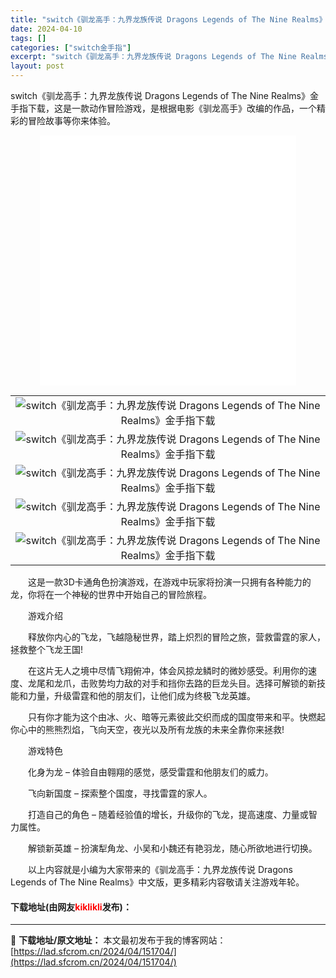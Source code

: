 ```yaml
---
title: "switch《驯龙高手：九界龙族传说 Dragons Legends of The Nine Realms》金手指下载"
date: 2024-04-10
tags: []
categories: ["switch金手指"]
excerpt: "switch《驯龙高手：九界龙族传说 Dragons Legends of The Nine Realms》金手指下载，这是一款动作冒险游戏，是根据电影《驯龙高手》改编的作品，一个精彩的冒险故事等你来体验。 　　这是一款3D卡通角色扮演游戏，在游戏中玩家将扮演一只拥有各种能力的龙，你将在一个神秘的世&hellip;"
layout: post
---
```


 <p>switch《驯龙高手：九界龙族传说 Dragons Legends of The Nine Realms》金手指下载，这是一款动作冒险游戏，是根据电影《驯龙高手》改编的作品，一个精彩的冒险故事等你来体验。</p> <p style="text-align: center;"><iframe align="middle" allowfullscreen="true" border="0" frameborder="0" framespacing="0" height="400" scrolling="no" src="//player.bilibili.com/player.html?aid=811661815&amp;bvid=BV1R34y177fp&amp;cid=724481079&amp;page=1" width="410"></iframe></p> <table align="center" border="0" cellpadding="3" cellspacing="1" width="100%"> <tbody> <tr> <td align="center"><img border="0" src="https://www.2023game.com/d/file/p/2022/09-24/7777e1e669448bce8141d81a33e875ee.jpg" alt="switch《驯龙高手：九界龙族传说 Dragons Legends of The Nine Realms》金手指下载" /></td> </tr> <tr> <td align="center"><img border="0" src="https://www.2023game.com/d/file/p/2022/09-24/965ce948c75cd20c241332326f22f7cb.jpg" alt="switch《驯龙高手：九界龙族传说 Dragons Legends of The Nine Realms》金手指下载" /></td> </tr> <tr> <td align="center"><img border="0" src="https://www.2023game.com/d/file/p/2022/09-24/f9981b093959dc971f70ff64d3024e40.jpg" alt="switch《驯龙高手：九界龙族传说 Dragons Legends of The Nine Realms》金手指下载" /></td> </tr> <tr> <td align="center"><img border="0" src="https://www.2023game.com/d/file/p/2022/09-24/7b2378c7acc5e2cd1d3ec9987de62614.jpg" alt="switch《驯龙高手：九界龙族传说 Dragons Legends of The Nine Realms》金手指下载" /></td> </tr> <tr> <td align="center"><img border="0" src="https://www.2023game.com/d/file/p/2022/09-24/3e84941ce61e4937d9d56e107d476f53.jpg" alt="switch《驯龙高手：九界龙族传说 Dragons Legends of The Nine Realms》金手指下载" /></td> </tr> </tbody> </table> <p>　　这是一款3D卡通角色扮演游戏，在游戏中玩家将扮演一只拥有各种能力的龙，你将在一个神秘的世界中开始自己的冒险旅程。</p> <p>　　游戏介绍</p> <p>　　释放你内心的飞龙，飞越隐秘世界，踏上炽烈的冒险之旅，营救雷霆的家人，拯救整个飞龙王国!</p> <p>　　在这片无人之境中尽情飞翔俯冲，体会风掠龙鳞时的微妙感受。利用你的速度、龙尾和龙爪，击败势均力敌的对手和挡你去路的巨龙头目。选择可解锁的新技能和力量，升级雷霆和他的朋友们，让他们成为终极飞龙英雄。</p> <p>　　只有你才能为这个由冰、火、暗等元素彼此交织而成的国度带来和平。快燃起你心中的熊熊烈焰，飞向天空，夜光以及所有龙族的未来全靠你来拯救!</p> <p>　　游戏特色</p> <p>　　化身为龙 &ndash; 体验自由翱翔的感觉，感受雷霆和他朋友们的威力。</p> <p>　　飞向新国度 &ndash; 探索整个国度，寻找雷霆的家人。</p> <p>　　打造自己的角色 &ndash; 随着经验值的增长，升级你的飞龙，提高速度、力量或智力属性。</p> <p>　　解锁新英雄 &ndash; 扮演犁角龙、小吴和小魏还有艳羽龙，随心所欲地进行切换。</p> <p>　　以上内容就是小编为大家带来的《驯龙高手：九界龙族传说 Dragons Legends of The Nine Realms》中文版，更多精彩内容敬请关注游戏年轮。</p> <p><h4>下载地址(由网友<font color="red">kiklikli</font>发布)：</h4></p> 

---
📖 **下载地址/原文地址：** 本文最初发布于我的博客网站：[https://lad.sfcrom.cn/2024/04/151704/](https://lad.sfcrom.cn/2024/04/151704/)
